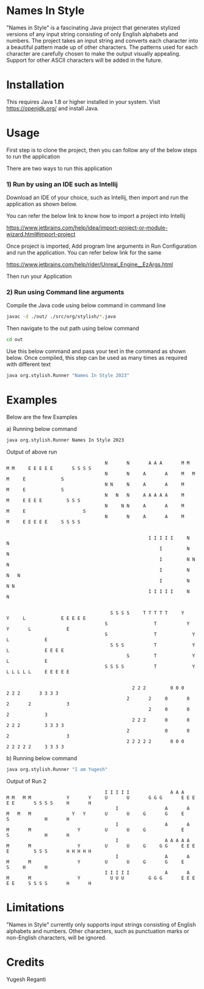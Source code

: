 
# Names In Style

"Names in Style" is a fascinating Java project that generates stylized versions of any input string consisting of only English alphabets and numbers. The project takes an input string and converts each character into a beautiful pattern made up of other characters. The patterns used for each character are carefully chosen to make the output visually appealing.
Support for other ASCII characters will be added in the future.


# Installation

This requires Java 1.8 or higher installed in your system. Visit https://openjdk.org/ and install Java.


# Usage


First step is to clone the project, then you can follow any of the below steps to run the application

There are two ways to run this application

### 1) Run by using an IDE such as Intellij

Download an IDE of your choice, such as Intellij, then import and run the application as shown below.

You can refer the below link to know how to import a project into Intellij

https://www.jetbrains.com/help/idea/import-project-or-module-wizard.html#import-project

Once project is imported, Add program line arguments in Run Configuration and run the application. You can refer below link for the same

https://www.jetbrains.com/help/rider/Unreal_Engine__EzArgs.html

Then run your Application

### 2) Run using Command line arguments
Compile the Java code using below command in command line

```bash
javac -d ./out/ ./src/org/stylish/*.java

```
Then navigate to the out path using below command
```bash
cd out
```

Use this below command and pass your text in the command as shown below. Once compiled, this step can be used as many times as required with different text
```bash
java org.stylish.Runner "Names In Style 2023"

```

# Examples

Below are the few Examples

a) Running below command

```bash
java org.stylish.Runner Names In Style 2023

```

Output of above run


                                        N       N       A A A       M M   M M     E E E E E       S S S S
                                        N       N     A       A     M   M   M     E             S
                                        N N     N     A       A     M       M     E             S
                                        N   N   N     A A A A A     M       M     E E E E         S S S
                                        N     N N     A       A     M       M     E                     S
                                        N       N     A       A     M       M     E E E E E     S S S S


                                                        I I I I I     N       N
                                                            I         N       N
                                                            I         N N     N
                                                            I         N   N   N
                                                            I         N     N N
                                                        I I I I I     N       N


                                          S S S S     T T T T T     Y       Y     L             E E E E E
                                        S                 T           Y   Y       L             E
                                        S                 T             Y         L             E
                                          S S S           T             Y         L             E E E E
                                                S         T             Y         L             E
                                        S S S S           T             Y         L L L L L     E E E E E


                                                  2 2 2         0 0 0         2 2 2       3 3 3 3       
                                                2       2     0       0     2       2             3     
                                                        2     0       0             2             3     
                                                  2 2 2       0       0       2 2 2         3 3 3 3     
                                                2             0       0     2                     3     
                                                2 2 2 2 2       0 0 0       2 2 2 2 2     3 3 3 3     



b) Running below command

```bash
java org.stylish.Runner "I am Yugesh"

```
Output of Run 2

                                        I I I I I               A A A       M M   M M             Y       Y     U       U       G G G       E E E E E       S S S S     H       H     
                                            I                 A       A     M   M   M               Y   Y       U       U     G       G     E             S             H       H     
                                            I                 A       A     M       M                 Y         U       U     G             E             S             H       H     
                                            I                 A A A A A     M       M                 Y         U       U     G     G G     E E E E         S S S       H H H H H     
                                            I                 A       A     M       M                 Y         U       U     G       G     E                     S     H       H     
                                        I I I I I             A       A     M       M                 Y           U U U         G G G       E E E E E     S S S S       H       H   

# Limitations
"Names in Style" currently only supports input strings consisting of English alphabets and numbers. Other characters, such as punctuation marks or non-English characters, will be ignored.


# Credits

Yugesh Reganti




